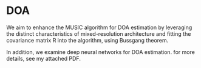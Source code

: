 # DOA
We aim to enhance the MUSIC algorithm for DOA estimation by leveraging the distinct characteristics of mixed-resolution architecture and fitting the covariance matrix R into the algorithm, using Bussgang theorem. 

In addition, we examine deep neural networks for DOA estimation. for more details, see my attached PDF. 
